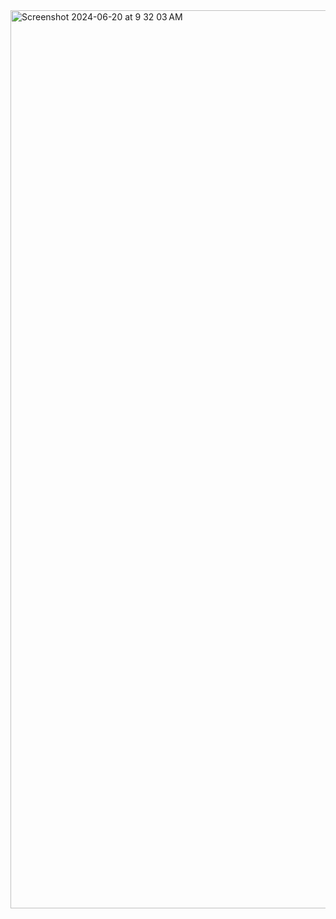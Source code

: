 
<img width="1437" alt="Screenshot 2024-06-20 at 9 32 03 AM" src="https://github.com/mritula2311/PRODIGY_WD_03/assets/165351372/09f70a34-c56c-42cd-94f8-ba6673c3c502">

